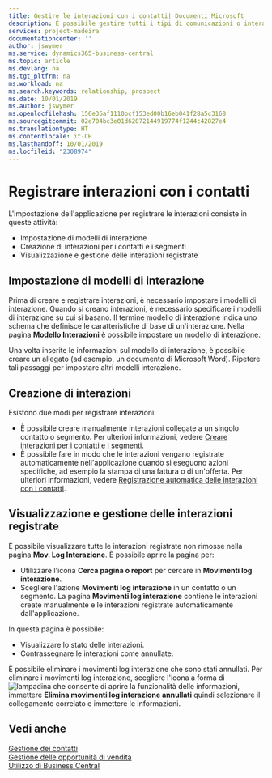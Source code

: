 ```yaml
---
title: Gestire le interazioni con i contatti| Documenti Microsoft
description: È possibile gestire tutti i tipi di comunicazioni o interazioni che intercorrono tra la società e i contatti, ad esempio comunicazioni via lettera, fax, e-mail, telefono, riunioni e così via.
services: project-madeira
documentationcenter: ''
author: jswymer
ms.service: dynamics365-business-central
ms.topic: article
ms.devlang: na
ms.tgt_pltfrm: na
ms.workload: na
ms.search.keywords: relationship, prospect
ms.date: 10/01/2019
ms.author: jswymer
ms.openlocfilehash: 156e36af1110bcf153ed00b16eb041f28a5c3168
ms.sourcegitcommit: 02e704bc3e01d62072144919774f1244c42827e4
ms.translationtype: HT
ms.contentlocale: it-CH
ms.lasthandoff: 10/01/2019
ms.locfileid: "2308974"
---
```

# <a name="record-interactions-with-contacts"></a>Registrare interazioni con i contatti
L'impostazione dell'applicazione per registrare le interazioni consiste in queste attività:

* Impostazione di modelli di interazione  
* Creazione di interazioni per i contatti e i segmenti  
* Visualizzazione e gestione delle interazioni registrate  

##  <a name="setting-up-interaction-templates"></a>Impostazione di modelli di interazione
Prima di creare e registrare interazioni, è necessario impostare i modelli di interazione. Quando si creano interazioni, è necessario specificare i modelli di interazione su cui si basano. Il termine modello di interazione indica uno schema che definisce le caratteristiche di base di un'interazione.
Nella pagina **Modello Interazioni** è possibile impostare un modello di interazione.

Una volta inserite le informazioni sul modello di interazione, è possibile creare un allegato (ad esempio, un documento di Microsoft Word). Ripetere tali passaggi per impostare altri modelli interazione.  

## <a name="creating-interactions"></a>Creazione di interazioni
Esistono due modi per registrare interazioni:

* È possibile creare manualmente interazioni collegate a un singolo contatto o segmento. Per ulteriori informazioni, vedere [Creare interazioni per i contatti e i segmenti](marketing-how-create-interactions.md).  
* È possibile fare in modo che le interazioni vengano registrate automaticamente nell'applicazione quando si eseguono azioni specifiche, ad esempio la stampa di una fattura o di un'offerta. Per ulteriori informazioni, vedere [Registrazione automatica delle interazioni con i contatti](marketing-auto-record-interactions.md).

## <a name="viewing-and-managing-recorded-interactions"></a>Visualizzazione e gestione delle interazioni registrate
È possibile visualizzare tutte le interazioni registrate non rimosse nella pagina **Mov. Log Interazione**. È possibile aprire la pagina per:

* Utilizzare l'icona **Cerca pagina o report** per cercare in **Movimenti log interazione**.
* Scegliere l'azione **Movimenti log interazione** in un contatto o un segmento.
  La pagina **Movimenti log interazione** contiene le interazioni create manualmente e le interazioni registrate automaticamente dall'applicazione.

In questa pagina è possibile:

* Visualizzare lo stato delle interazioni.
* Contrassegnare le interazioni come annullate.

È possibile eliminare i movimenti log interazione che sono stati annullati. Per eliminare i movimenti log interazione, scegliere l'icona a forma di ![lampadina che consente di aprire la funzionalità delle informazioni](media/ui-search/search_small.png "Informazioni sull'operazione che si desidera eseguire"), immettere **Elimina movimenti log interazione annullati** quindi selezionare il collegamento correlato e immettere le informazioni.

## <a name="see-also"></a>Vedi anche
[Gestione dei contatti](marketing-contacts.md)  
[Gestione delle opportunità di vendita](marketing-manage-sales-opportunities.md)  
[Utilizzo di Business Central](ui-work-product.md)  
